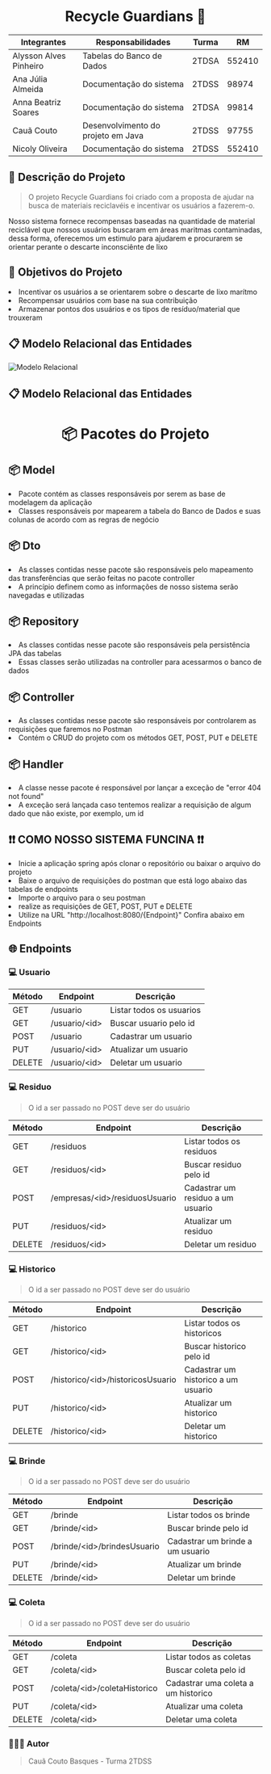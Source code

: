 <h1 align="center">Recycle Guardians 🐢 </h1>

<div align="center">

| Integrantes            |            Responsabilidades          | Turma      |   RM     |
| ---------------------- | ------------------------------------- | ---------- | -------- |
| Alysson Alves Pinheiro | Tabelas do Banco de Dados             |  2TDSA     |  552410  |
| Ana Júlia Almeida      | Documentação do sistema               |  2TDSS     |  98974   |
| Anna Beatriz Soares    | Documentação do sistema               |  2TDSA     |  99814   |
| Cauã Couto             | Desenvolvimento do projeto em Java    |  2TDSS     |  97755   |
| Nicoly Oliveira        | Documentação do sistema               |  2TDSS     |  552410  |

</div>

## 📝 Descrição do Projeto 

> O projeto Recycle Guardians foi criado com a proposta de ajudar na busca de materiais reciclavéis e incentivar os usuários a fazerem-o.

Nosso sistema fornece recompensas baseadas na quantidade de material reciclável que nossos usuários buscaram em áreas maritmas contaminadas, dessa forma, oferecemos um estimulo
para ajudarem e procurarem se orientar perante o descarte inconsciênte de lixo

<h2 name="objetivo">🎯 Objetivos do Projeto</h2>
<li> Incentivar os usuários a se orientarem sobre o descarte de lixo marítmo </li>
<li> Recompensar usuários com base na sua contribuição </li>
<li> Armazenar pontos dos usuários e os tipos de resíduo/material que trouxeram </li>

## 📋  Modelo Relacional das Entidades 
![Modelo Relacional](https://github.com/ccoutob/marine-guard/assets/126828978/4eafbb62-0962-4b62-bd7b-79f7044c76d3)
## 📋  Modelo Relacional das Entidades 

<div>
<h1 align="center"> 📦 Pacotes do Projeto </h1>

<h2> 📦 Model </h2>
<li> Pacote contém as classes responsáveis por serem as base de modelagem da aplicação</li>
<li> Classes responsáveis por mapearem a tabela do Banco de Dados e suas colunas de acordo com as regras de negócio </li>

<h2> 📦 Dto </h2>
<li> As classes contidas nesse pacote são responsáveis pelo mapeamento das transferências que serão feitas no pacote controller</li>
<li> A princípio definem como as informações de nosso sistema serão navegadas e utilizadas</li>

<h2> 📦 Repository </h2>
<li> As classes contidas nesse pacote são responsáveis pela persistência JPA das tabelas</li>
<li> Essas classes serão utilizadas na controller para acessarmos o banco de dados</li>

<h2> 📦 Controller </h2>
<li> As classes contidas nesse pacote são responsáveis por controlarem as requisições que faremos no Postman</li>
<li> Contém o CRUD do projeto com os métodos GET, POST, PUT e DELETE</li>

<h2> 📦 Handler </h2>
<li> A classe nesse pacote é responsável por lançar a exceção de "error 404 not found"</li>
<li> A exceção será lançada caso tentemos realizar a requisição de algum dado que não existe, por exemplo, um id</li>
</div>

## ❗❗ COMO NOSSO SISTEMA FUNCINA ❗❗
<li> Inicie a aplicação spring após clonar o repositório ou baixar o arquivo do projeto</li>
<li> Baixe o arquivo de requisições do postman que está logo abaixo das tabelas de endpoints</li>
<li> Importe o arquivo para o seu postman</li>
<li> realize as requisições de GET, POST, PUT e DELETE</li>
<li> Utilize na URL "http://localhost:8080/{Endpoint}" Confira abaixo em Endpoints</li>

<h2 name="endpoints">🌐 Endpoints</h2>

### 💻 Usuario

| Método | Endpoint                 | Descrição                |
| ------ | ------------------------ | -------------------------|
| GET    | /usuario                 | Listar todos os usuarios |
| GET    | /usuario/&lt;id&gt;      | Buscar usuario pelo id   |
| POST   | /usuario                 | Cadastrar um usuario     |
| PUT    | /usuario/&lt;id&gt;      | Atualizar um usuario     |
| DELETE | /usuario/&lt;id&gt;      | Deletar um usuario       |

### 💻 Residuo
> O id a ser passado no POST deve ser do usuário

| Método | Endpoint                            | Descrição                            |
| ------ | ------------------------------------| -------------------------------------|
| GET    | /residuos                           | Listar todos os residuos             |
| GET    | /residuos/&lt;id&gt;                | Buscar residuo pelo id               |
| POST   | /empresas/&lt;id&gt;/residuosUsuario| Cadastrar um residuo a um usuario    |
| PUT    | /residuos/&lt;id&gt;                | Atualizar um residuo                 |
| DELETE | /residuos/&lt;id&gt;                | Deletar um residuo                   |

### 💻 Historico
> O id a ser passado no POST deve ser do usuário

| Método | Endpoint                               | Descrição                              |
| ------ | ---------------------------------------| ---------------------------------------|
| GET    | /historico                             | Listar todos os historicos             |
| GET    | /historico/&lt;id&gt;                  | Buscar historico pelo id               |
| POST   | /historico/&lt;id&gt;/historicosUsuario| Cadastrar um historico a um usuario    |
| PUT    | /historico/&lt;id&gt;                  | Atualizar um historico                 |
| DELETE | /historico/&lt;id&gt;                  | Deletar um historico                   |

### 💻 Brinde
> O id a ser passado no POST deve ser do usuário

| Método | Endpoint                          | Descrição                         |
| ------ | ----------------------------------| ----------------------------------|
| GET    | /brinde                           | Listar todos os brinde            |
| GET    | /brinde/&lt;id&gt;                | Buscar brinde pelo id             |
| POST   | /brinde/&lt;id&gt;/brindesUsuario | Cadastrar um brinde a um usuario  |
| PUT    | /brinde/&lt;id&gt;                | Atualizar um brinde               |
| DELETE | /brinde/&lt;id&gt;                | Deletar um brinde                 |

### 💻 Coleta
> O id a ser passado no POST deve ser do usuário

| Método | Endpoint                          | Descrição                           |
| ------ | ----------------------------------| ------------------------------------|
| GET    | /coleta                           | Listar todos as coletas             |
| GET    | /coleta/&lt;id&gt;                | Buscar coleta pelo id               |
| POST   | /coleta/&lt;id&gt;/coletaHistorico| Cadastrar uma coleta a um historico |
| PUT    | /coleta/&lt;id&gt;                | Atualizar uma coleta                |
| DELETE | /coleta/&lt;id&gt;                | Deletar uma coleta                  |

### 🧑🏻‍💻 Autor 
> Cauã Couto Basques - Turma 2TDSS
